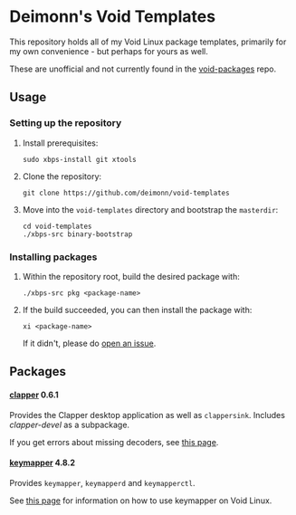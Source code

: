 # Deimonn's Void Templates

This repository holds all of my Void Linux package templates, primarily for my own convenience - but perhaps for yours as well.

These are unofficial and not currently found in the [void-packages](https://github.com/void-linux/void-packages) repo.

## Usage

### Setting up the repository

1.  Install prerequisites:

    ```Shell
    sudo xbps-install git xtools
    ```

2.  Clone the repository:

    ```Shell
    git clone https://github.com/deimonn/void-templates
    ```

3.  Move into the `void-templates` directory and bootstrap the `masterdir`:

    ```Shell
    cd void-templates
    ./xbps-src binary-bootstrap
    ```

### Installing packages

1.  Within the repository root, build the desired package with:

    ```Shell
    ./xbps-src pkg <package-name>
    ```

2.  If the build succeeded, you can then install the package with:

    ```Shell
    xi <package-name>
    ```

    If it didn't, please do [open an issue](https://github.com/deimonn/void-templates/issues).

## Packages

#### [clapper](https://github.com/Rafostar/clapper) 0.6.1

Provides the Clapper desktop application as well as `clappersink`. Includes *clapper-devel* as a subpackage.

If you get errors about missing decoders, see [this page](https://github.com/deimonn/void-guides/blob/master/4.%20Notes%20%26%20Troubleshooting/Missing%20video%20decoders.md).

#### [keymapper](https://github.com/houmain/keymapper) 4.8.2

Provides `keymapper`, `keymapperd` and `keymapperctl`.

See [this page](https://github.com/deimonn/void-guides/blob/master/3.%20Extra%20Software/Key%20remapping%20with%20keymapper.md) for information on how to use keymapper on Void Linux.
